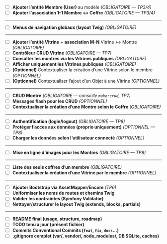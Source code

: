 - ☐ **Ajouter l’entité Membre (User)** au modèle *(OBLIGATOIRE — TP3/4)*
- ☐ **Ajouter l’association 1–1 Membre ↔ Coffre** *(OBLIGATOIRE — TP3/4)*

---

- ☐ **Menus de navigation globaux (layout Twig)** *(OBLIGATOIRE)*

---

- ☐ **Ajouter l’entité Vitrine** + **association M–N** Vitrine ↔ Montre *(OBLIGATOIRE)*
- ☐ **Contrôleur CRUD Vitrine** *(OBLIGATOIRE — TP7)*
- ☐ **Consulter les montres via les Vitrines publiques** *(OBLIGATOIRE)*
- ☐ **Afficher uniquement les Vitrines publiques** *(OBLIGATOIRE)*
- ☐ **(Optionnel)** Contextualiser la création d’une Vitrine selon le membre *(OPTIONNEL)*  
- ☐ **(Optionnel)** Contextualiser l’ajout d’un Objet à une Vitrine *(OPTIONNEL)*

---

- ☐ **CRUD Montre** *(OBLIGATOIRE — conseille `make:crud`, TP7)*
- ☐ **Messages flash pour les CRUD** *(OPTIONNEL)*
- ☐ **Contextualiser la création d’une Montre selon le Coffre** *(OBLIGATOIRE)*

---

- ☐ **Authentification (login/logout)** *(OBLIGATOIRE — TP8)*
- ☐ **Protéger l’accès aux données (proprio uniquement)** *(OPTIONNEL — TP8)*
- ☐ **Charger les données selon l’utilisateur connecté** *(OPTIONNEL)*

---

- ☐ **Mise en ligne d’images pour les Montres** *(OBLIGATOIRE — TP8)*

---

- ☐ **Liste des seuls coffres d’un membre** *(OBLIGATOIRE)*
- ☐ **Contextualiser la création d’une Vitrine par le membre** *(OPTIONNEL)*

---

- ☐ **Ajouter Bootstrap via AssetMapper/Encore** *(TP6)*
- ☐ **Uniformiser les noms de routes et chemins Twig**
- ☐ **Valider les contraintes (Symfony Validator)**
- ☐ **Nettoyer/structurer le layout Twig (extends, blocks, partials)**

---

- ☐ **README final (usage, structure, roadmap)**
- ☐ **TODO tenu à jour (présent fichier)**
- ☐ **Commits Conventional Commits (`feat`, `fix`, `docs`…)**
- ☐ **.gitignore complet (var/, vendor/, node_modules/, DB SQLite, caches)**

